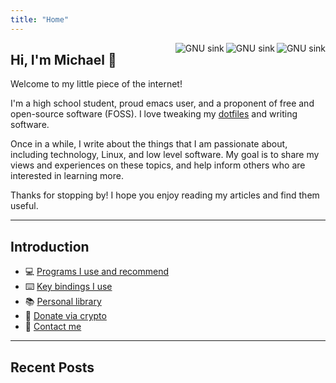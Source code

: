 ```yaml
---
title: "Home"
---
```


<img
align="right"
src="/images/badges/made-with-emacs.png"
alt="GNU sink">

<img
align="right"
src="/images/badges/emacs.gif"
alt="GNU sink">

<img
align="right"
id="gnu-sink"
src="/images/badges/sink_animated.gif"
alt="GNU sink">

## Hi, I'm Michael :wave:

Welcome to my little piece of the internet!

I'm a high school student, proud emacs user, and a proponent of free and open-source software (FOSS). I love tweaking my [dotfiles](https://github.com/michaelneuper/dotfiles) and writing software.

Once in a while, I write about the things that I am passionate about, including technology, Linux, and low level software.
My goal is to share my views and experiences on these topics, and help inform others who are interested in learning more.

Thanks for stopping by! I hope you enjoy reading my articles and find them useful.

---

## Introduction

- :computer: [Programs I use and recommend](/pages/software/)
- :keyboard: [Key bindings I use](/pages/keybindings/)
- :books: [Personal library](/pages/library)
- :gift: [Donate via crypto](/pages/donate/)
- :e-mail: [Contact me](/pages/contact/)

---

## Recent Posts
